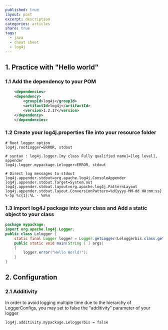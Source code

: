 ```yaml
---
published: true
layout: post
excerpt: description
categories: articles
share: true
tags:
  - java
  - cheat sheet
  - log4j
---
```

## 1. Practice with "Hello world"

### 1.1 Add the dependency to your POM
```xml
    <dependencies>
    <dependency>
        <groupId>log4j</groupId>
        <artifactId>log4j</artifactId>
        <version>1.2.17</version>
    </dependency>
    </dependencies>
```

### 1.2 Create your log4j.properties file into your resource folder
```shell
# Root logger option
log4j.rootLogger=ERROR, stdout

# syntax : log4j.logger.[my class Fully qualified name]=[log level], appender
log4j.logger.mypackage.Lelogger=ERROR, stdout 

# Direct log messages to stdout
log4j.appender.stdout=org.apache.log4j.ConsoleAppender
log4j.appender.stdout.Target=System.out
log4j.appender.stdout.layout=org.apache.log4j.PatternLayout
log4j.appender.stdout.layout.ConversionPattern=%d{yyyy-MM-dd HH:mm:ss} %-5p %c{1}:%L - %m%n
```

### 1.3 Import log4J package into your class and Add a static object to your class
```java
package mypackage;
import org.apache.log4j.Logger;
public class Lelogger {
    static final Logger logger = Logger.getLogger(Leloggerbis.class.getName());
    public static void main(String [ ] args)
    {
        logger.error("Hello World!");
    }
}
```


## 2. Configuration
### 2.1 Additivity
In order to avoid logging multiple time due to the hierarchy of LoggerConfigs, you may set to false the "additivity" parameter of your logger
```shell
log4j.additivity.mypackage.Leloggerbis = false
```


